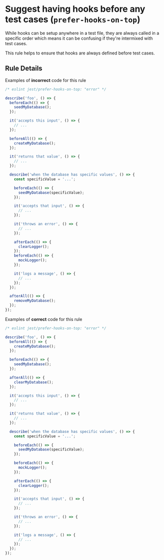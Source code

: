 # Suggest having hooks before any test cases (`prefer-hooks-on-top`)

While hooks can be setup anywhere in a test file, they are always called in a
specific order which means it can be confusing if they're intermixed with test
cases.

This rule helps to ensure that hooks are always defined before test cases.

## Rule Details

Examples of **incorrect** code for this rule

```js
/* eslint jest/prefer-hooks-on-top: "error" */

describe('foo', () => {
  beforeEach(() => {
    seedMyDatabase();
  });

  it('accepts this input', () => {
    // ...
  });

  beforeAll(() => {
    createMyDatabase();
  });

  it('returns that value', () => {
    // ...
  });

  describe('when the database has specific values', () => {
    const specificValue = '...';

    beforeEach(() => {
      seedMyDatabase(specificValue);
    });

    it('accepts that input', () => {
      // ...
    });

    it('throws an error', () => {
      // ...
    });

    afterEach(() => {
      clearLogger();
    });
    beforeEach(() => {
      mockLogger();
    });

    it('logs a message', () => {
      // ...
    });
  });

  afterAll(() => {
    removeMyDatabase();
  });
});
```

Examples of **correct** code for this rule

```js
/* eslint jest/prefer-hooks-on-top: "error" */

describe('foo', () => {
  beforeAll(() => {
    createMyDatabase();
  });

  beforeEach(() => {
    seedMyDatabase();
  });

  afterAll(() => {
    clearMyDatabase();
  });

  it('accepts this input', () => {
    // ...
  });

  it('returns that value', () => {
    // ...
  });

  describe('when the database has specific values', () => {
    const specificValue = '...';

    beforeEach(() => {
      seedMyDatabase(specificValue);
    });

    beforeEach(() => {
      mockLogger();
    });

    afterEach(() => {
      clearLogger();
    });

    it('accepts that input', () => {
      // ...
    });

    it('throws an error', () => {
      // ...
    });

    it('logs a message', () => {
      // ...
    });
  });
});
```
